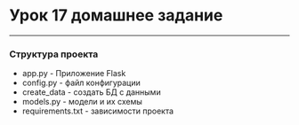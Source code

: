 # Урок 17 домашнее задание
***
### Структура проекта
* app.py - Приложение Flask
* config.py - файл конфигурации
* create_data - создать БД с данными
* models.py - модели и их схемы
* requirements.txt - зависимости проекта